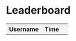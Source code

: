 <!DOCTYPE html>
<html>
<head>
  <title>Leaderboard</title>
  <style>
    table {
      border-collapse: collapse;
      width: 100%;
    }
    
    th, td {
      padding: 8px;
      text-align: left;
      border-bottom: 1px solid #ddd;
    }
    
    th {
      background-color: #f2f2f2;
      cursor: pointer;
    }
    
    tr:hover {
      background-color: #f5f5f5;
    }
    
    form {
      margin-bottom: 20px;
    }
    
    form input[type=“text”], form input[type=“number”] {
      padding: 8px;
      width: 200px;
      margin-right: 10px;
    }
    
    form input[type=“submit”] {
      padding: 8px 16px;
      background-color: #4CAF50;
      color: white;
      border: none;
      cursor: pointer;
    }
  </style>
  <script>
    // Sortable table columns
    function sortTable(n) {
      var table, rows, switching, i, x, y, shouldSwitch, dir, switchcount = 0;
      table = document.getElementById(“leaderboardTable”);
      switching = true;
      // Set the sorting direction to ascending
      dir = “asc”;
      /* Make a loop that will continue until
      no switching has been done */
      while (switching) {
        switching = false;
        rows = table.rows;
        /* Loop through all table rows (except the
        first, which contains table headers) */
        for (i = 1; i < (rows.length - 1); i++) {
          shouldSwitch = false;
          /* Get the two elements you want to compare,
          one from current row and one from the next */
          x = rows[i].getElementsByTagName(“TD”)[n];
          y = rows[i + 1].getElementsByTagName(“TD”)[n];
          /* Check if the two rows should switch place,
          based on the direction, asc or desc */
          if (dir === “asc”) {
            if (x.innerHTML.toLowerCase() > y.innerHTML.toLowerCase()) {
              // If so, mark as a switch and break the loop:
              shouldSwitch = true;
              break;
            }
          } else if (dir === “desc”) {
            if (x.innerHTML.toLowerCase() < y.innerHTML.toLowerCase()) {
              // If so, mark as a switch and break the loop:
              shouldSwitch = true;
              break;
            }
          }
        }
        if (shouldSwitch) {
          /* If a switch has been marked, make the switch
          and mark that a switch has been done */
          rows[i].parentNode.insertBefore(rows[i + 1], rows[i]);
          switching = true;
          // Each time a switch is done, increase switchcount by 1
          switchcount++;
        } else {
          /* If no switching has been done AND the direction is “asc”,
          set the direction to “desc” and run the while loop again */
          if (switchcount === 0 && dir === “asc”) {
            dir = “desc”;
            switching = true;
          }
        }
      }
    }
  </script>
</head>
<body>
  <h1>Leaderboard</h1>
  <table id=“leaderboardTable”>
    <tr>
      <th onclick=“sortTable(0)“>Username</th>
      <th onclick=“sortTable(1)“>Time</th>
      <th onclick=“sort